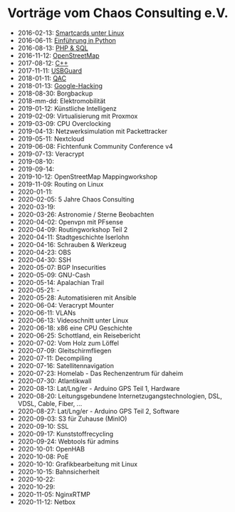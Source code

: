 # Vorträge vom Chaos Consulting e.V.

* 2016-02-13: [Smartcards unter Linux](SmartcardsUnterLinux-20160213/C2IS-Vortrag-SmartcardsUnterLinux.pdf)
* 2016-06-11: [Einführung in Python](EinfuehrungPython-20160611/C2IS-Vortrag-Python.pdf)
* 2016-08-13: [PHP & SQL](PHP_SQL-20160813/vortrag_php_sql.pdf)
* 2016-11-12: [OpenStreetMap](OpenStreetMap-20161112/vortrag_osm.pdf)
* 2017-08-12: [C++](C++-20170812/index.html)
* 2017-11-11: [USBGuard](USBGuard-20171111/USBGuard.pdf)
* 2018-01-11: [QAC](QAC-20180113/index.html)
* 2018-01-13: [Google-Hacking](googlehacking-20180113/googlehacking.pdf)
* 2018-08-30: Borgbackup
* 2018-mm-dd: Elektromobilität
* 2019-01-12: Künstliche Intelligenz
* 2019-02-09: Virtualisierung mit Proxmox
* 2019-03-09: CPU Overclocking
* 2019-04-13: Netzwerksimulation mit Packettracker
* 2019-05-11: Nextcloud
* 2019-06-08: Fichtenfunk Community Conference v4
* 2019-07-13: Veracrypt
* 2019-08-10: 
* 2019-09-14: 
* 2019-10-12: OpenStreetMap Mappingworkshop
* 2019-11-09: Routing on Linux
* 2020-01-11:
* 2020-02-05: 5 Jahre Chaos Consulting
* 2020-03-19: 
* 2020-03-26: Astronomie / Sterne Beobachten
* 2020-04-02: Openvpn mit PFsense
* 2020-04-09: Routingworkshop Teil 2
* 2020-04-11: Stadtgeschichte Iserlohn
* 2020-04-16: Schrauben & Werkzeug
* 2020-04-23: OBS
* 2020-04-30: SSH
* 2020-05-07: BGP Insecurities
* 2020-05-09: GNU-Cash
* 2020-05-14: Apalachian Trail
* 2020-05-21: -
* 2020-05-28: Automatisieren mit Ansible
* 2020-06-04: Veracrypt Mounter
* 2020-06-11: VLANs
* 2020-06-13: Videoschnitt unter Linux
* 2020-06-18: x86 eine CPU Geschichte
* 2020-06-25: Schottland, ein Reisebericht
* 2020-07-02: Vom Holz zum Löffel
* 2020-07-09: Gleitschirmfliegen
* 2020-07-11: Decompiling
* 2020-07-16: Satellitennavigation
* 2020-07-23: Homelab - Das Rechenzentrum für daheim
* 2020-07-30: Atlantikwall
* 2020-08-13: Lat/Lng/er - Arduino GPS Teil 1, Hardware
* 2020-08-20: Leitungsgebundene Internetzugangstechnologien, DSL, VDSL, Cable, Fiber, ...
* 2020-08-27: Lat/Lng/er - Arduino GPS Teil 2, Software
* 2020-09-03: S3 für Zuhause (MinIO)
* 2020-09-10: SSL
* 2020-09-17: Kunststoffrecycling
* 2020-09-24: Webtools für admins
* 2020-10-01: OpenHAB
* 2020-10-08: PoE
* 2020-10-10: Grafikbearbeitung mit Linux
* 2020-10-15: Bahnsicherheit
* 2020-10-22: 
* 2020-10-29: 
* 2020-11-05: NginxRTMP
* 2020-11-12: Netbox
